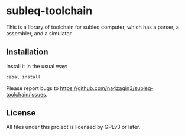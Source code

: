 # subleq-toolchain
This is a library of toolchain for subleq computer, which has a parser, a assembler, and a simulator.

## Installation
Install it in the usual way:
```sh
cabal install
```

Please report bugs to https://github.com/na4zagin3/subleq-toolchain/issues.

## License
All files under this project is licensed by GPLv3 or later.
